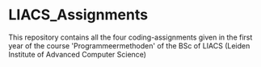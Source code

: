 # LIACS_Assignments
This repository contains all the four coding-assignments given in the first year of the course 'Programmeermethoden' of the BSc of LIACS (Leiden Institute of Advanced Computer Science)
